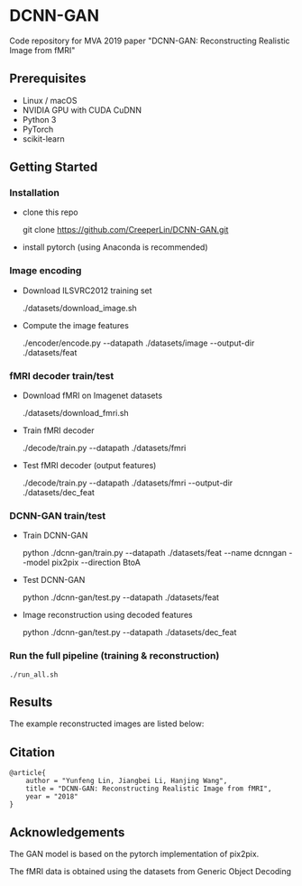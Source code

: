 # DCNN-GAN

Code repository for MVA 2019 paper "DCNN-GAN: Reconstructing Realistic Image from fMRI"

## Prerequisites

- Linux / macOS
- NVIDIA GPU with CUDA CuDNN
- Python 3
- PyTorch
- scikit-learn

## Getting Started

### Installation

- clone this repo

    git clone https://github.com/CreeperLin/DCNN-GAN.git

- install pytorch (using Anaconda is recommended)

### Image encoding

- Download ILSVRC2012 training set

    ./datasets/download_image.sh

- Compute the image features

    ./encoder/encode.py --datapath ./datasets/image --output-dir ./datasets/feat

### fMRI decoder train/test

- Download fMRI on Imagenet datasets

    ./datasets/download_fmri.sh

- Train fMRI decoder

    ./decode/train.py --datapath ./datasets/fmri

- Test fMRI decoder (output features)

    ./decode/train.py --datapath ./datasets/fmri --output-dir ./datasets/dec_feat

### DCNN-GAN train/test

- Train DCNN-GAN

    python ./dcnn-gan/train.py --datapath ./datasets/feat --name dcnngan --model pix2pix --direction BtoA

- Test DCNN-GAN

    python ./dcnn-gan/test.py --datapath ./datasets/feat

- Image reconstruction using decoded features

    python ./dcnn-gan/test.py --datapath ./datasets/dec_feat

### Run the full pipeline (training & reconstruction)

    ./run_all.sh

## Results

The example reconstructed images are listed below:

## Citation

    @article{
        author = "Yunfeng Lin, Jiangbei Li, Hanjing Wang",
        title = "DCNN-GAN: Reconstructing Realistic Image from fMRI",
        year = "2018"
    }

## Acknowledgements

The GAN model is based on the pytorch implementation of pix2pix.

The fMRI data is obtained using the datasets from Generic Object Decoding 
